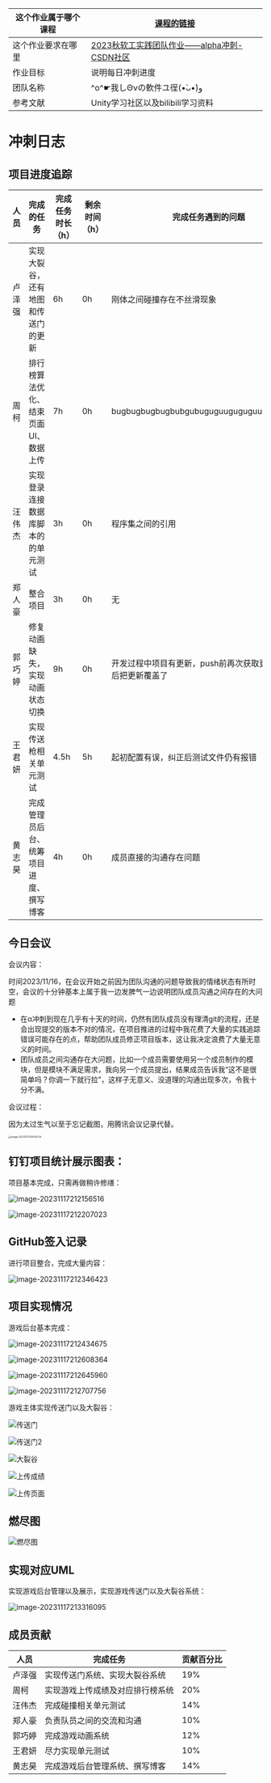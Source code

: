 | 这个作业属于哪个课程 | [课程的链接](https://bbs.csdn.net/forums/fzusdn-0831?typeId=4994744) |
| -------------------- | ------------------------------------------------------------ |
| 这个作业要求在哪里   | [2023秋软工实践团队作业——alpha冲刺-CSDN社区](https://bbs.csdn.net/topics/617519084) |
| 作业目标             | 说明每日冲刺进度                                             |
| 团队名称             | ^o^☛我しΘνの軟件ユ徎(•̀ᴗ•́)و                                   |
| 参考文献             | Unity学习社区以及bilibili学习资料                            |



# 冲刺日志



## 项目进度追踪

| 人员   | 完成的任务                             | 完成任务时长（h） | 剩余时间（h） | 完成任务遇到的问题                                           | 处理的方式                 |
| ------ | -------------------------------------- | ----------------- | ------------- | ------------------------------------------------------------ | -------------------------- |
| 卢泽强 | 实现大裂谷，还有地图和传送门的更新     | 6h                | 0h            | 刚体之间碰撞存在不丝滑现象                                   | 利用手动设置刷新时间处理   |
| 周柯   | 排行榜算法优化、结束页面UI、数据上传   | 7h                | 0h            | bugbugbugbugbubgubuguguuguguguugbugbubgu                     | csdn+gpt                   |
| 汪伟杰 | 实现登录连接数据库脚本的的单元测试     | 3h                | 0h            | 程序集之间的引用                                             | 问gpt，查资料              |
| 郑人豪 | 整合项目                               | 3h                | 0h            | 无                                                           | 无                         |
| 郭巧婷 | 修复动画缺失，实现动画状态切换         | 9h                | 0h            | 开发过程中项目有更新，push前再次获取更新但push后把更新覆盖了 | 回退版本重新push           |
| 王君妍 | 实现传送枪相关单元测试                 | 4.5h              | 5h            | 起初配置有误，纠正后测试文件仍有报错                         | 查阅相关资料，问另一位测试 |
| 黄志昊 | 完成管理员后台、统筹项目进度、撰写博客 | 4h                | 0h            | 成员直接的沟通存在问题                                       | 在开会时说明问题进行解决   |



## 今日会议

会议内容：

时间2023/11/16，在会议开始之前因为团队沟通的问题导致我的情绪状态有所时空，会议的十分钟基本上属于我一边发脾气一边说明团队成员沟通之间存在的大问题

- 在α冲刺到现在几乎有十天的时间，仍然有团队成员没有理清git的流程，还是会出现提交的版本不对的情况，在项目推进的过程中我花费了大量的实践追踪错误可能存在的点，帮助团队成员修正项目版本，这让我决定浪费了大量无意义的时间。
- 团队成员之间沟通存在大问题，比如一个成员需要使用另一个成员制作的模块，但是模块不满足需求，我向另一个成员提出，结果成员告诉我“这不是很简单吗？你调一下就行拉”，这样子无意义、没道理的沟通出现多次，令我十分不满。

会议过程：

因为太过生气以至于忘记截图，用腾讯会议记录代替。

<img src="./assets/image-20231117204756374.png" alt="image-20231117204756374" style="zoom:33%;" />

## 钉钉项目统计展示图表：

项目基本完成，只需再做稍许修缮：

![image-20231117212156516](./assets/image-20231117212156516.png)

![image-20231117212207023](./assets/image-20231117212207023.png)

## GitHub签入记录

进行项目整合，完成大量内容：

![image-20231117212346423](./assets/image-20231117212346423.png)

## 项目实现情况

游戏后台基本完成：

![image-20231117212434675](./assets/image-20231117212434675.png)

![image-20231117212608364](./assets/image-20231117212608364.png)

![image-20231117212645960](./assets/image-20231117212645960.png)

![image-20231117212707756](./assets/image-20231117212707756.png)

游戏主体实现传送门以及大裂谷：

![传送门](./assets/传送门.png)

![传送门2](./assets/传送门2.png)

![大裂谷](./assets/大裂谷.png)

![上传成绩](./assets/上传成绩.png)

![上传页面](./assets/上传页面.png)

## 燃尽图

![燃尽图](./assets/燃尽图.png)

## 实现对应UML

实现游戏后台管理以及展示，实现游戏传送门以及大裂谷系统：

![image-20231117213316095](./assets/image-20231117213316095.png)



## 成员贡献

| 人员   | 完成任务                         | 贡献百分比 |
| ------ | -------------------------------- | ---------- |
| 卢泽强 | 实现传送门系统、实现大裂谷系统   | 19%        |
| 周柯   | 实现游戏上传成绩及对应排行榜系统 | 20%        |
| 汪伟杰 | 完成碰撞相关单元测试             | 14%        |
| 郑人豪 | 负责队员之间的交流和沟通         | 10%        |
| 郭巧婷 | 完成游戏动画系统                 | 12%        |
| 王君妍 | 尽力实现单元测试                 | 10%        |
| 黄志昊 | 完成游戏后台管理系统、撰写博客   | 14%        |